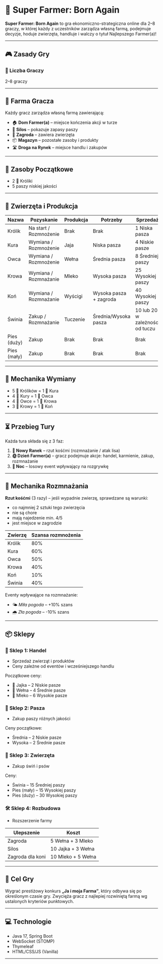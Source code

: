 # 🐑 Super Farmer: Born Again

**Super Farmer: Born Again** to gra ekonomiczno-strategiczna online dla 2–8 graczy, w której każdy z uczestników zarządza własną farmą, podejmuje decyzje, hoduje zwierzęta, handluje i walczy o tytuł Najlepszego Farmer(a)!

---

## 🎮 Zasady Gry

### 👥 Liczba Graczy
2–8 graczy

---

## 🏡 Farma Gracza

Każdy gracz zarządza własną farmą zawierającą:
- 🏠 **Dom Farmer(a)** – miejsce kończenia akcji w turze
- 🌾 **Silos** – pokazuje zapasy paszy
- 🐇 **Zagroda** – zawiera zwierzęta
- 📦 **Magazyn** – pozostałe zasoby i produkty
- 🛣️ **Droga na Rynek** – miejsce handlu i zakupów

---

## 🧾 Zasoby Początkowe
- 2 🐇 Króliki
- 5 paszy niskiej jakości

---

## 🐾 Zwierzęta i Produkcja

| Nazwa     | Pozyskanie               | Produkcja | Potrzeby              | Sprzedaż                          |
|-----------|--------------------------|-----------|------------------------|-----------------------------------|
| Królik    | Na start / Rozmnożenie   | Brak      | Brak                   | 1 Niska pasza                     |
| Kura      | Wymiana / Rozmnożenie    | Jaja      | Niska pasza            | 4 Niskie pasze                    |
| Owca      | Wymiana / Rozmnożenie    | Wełna     | Średnia pasza          | 8 Średniej paszy                  |
| Krowa     | Wymiana / Rozmnażanie    | Mleko     | Wysoka pasza           | 25 Wysokiej paszy                 |
| Koń       | Wymiana / Rozmnażanie    | Wyścigi   | Wysoka pasza + zagroda | 40 Wysokiej paszy                 |
| Świnia    | Zakup / Rozmnażanie      | Tuczenie | Średnia/Wysoka pasza   | 10 lub 20 w zależności od tuczu   |
| Pies (duży) | Zakup                   | Brak      | Brak                   | Brak                              |
| Pies (mały) | Zakup                   | Brak      | Brak                   | Brak                              |

---

## 🔁 Mechanika Wymiany

- 5 🐇 Królików = 1 🐔 Kura  
- 4 🐔 Kury = 1 🐑 Owca  
- 4 🐑 Owce = 1 🐄 Krowa  
- 3 🐄 Krowy = 1 🐎 Koń  

---

## ⏳ Przebieg Tury

Każda tura składa się z 3 faz:
1. **🌅 Nowy Ranek** – rzut kośćmi (rozmnażanie / atak lisa)
2. **🌞 Dzień Farmer(a)** – gracz podejmuje akcje: handel, karmienie, zakup, rozmnażanie
3. **🌙 Noc** – losowy event wpływający na rozgrywkę

---

## 🎲 Mechanika Rozmnażania

**Rzut kośćmi** (3 razy) – jeśli wypadnie zwierzę, sprawdzane są warunki:
- co najmniej 2 sztuki tego zwierzęcia
- nie są chore
- mają najedzenie min. 4/5
- jest miejsce w zagrodzie

| Zwierzę  | Szansa rozmnożenia |
|----------|---------------------|
| Królik   | 80%                |
| Kura     | 60%                |
| Owca     | 50%                |
| Krowa    | 40%                |
| Koń      | 10%                |
| Świnia   | 40%                |

Eventy wpływające na rozmnażanie:
- 🌤️ *Miła pogoda* – +10% szans
- 🌧️ *Zła pogoda* – -10% szans

---

## 📦 Sklepy

### 🏪 Sklep 1: Handel
- Sprzedaż zwierząt i produktów
- Ceny zależne od eventów i wcześniejszego handlu

Początkowe ceny:
- 🥚 Jajka – 2 Niskie pasze  
- 🧶 Wełna – 4 Średnie pasze  
- 🥛 Mleko – 6 Wysokie pasze  

### 🌽 Sklep 2: Pasza
- Zakup paszy różnych jakości

Ceny początkowe:
- Średnia – 2 Niskie pasze  
- Wysoka – 2 Średnie pasze

### 🐖 Sklep 3: Zwierzęta
- Zakup świń i psów

Ceny:
- Świnia – 15 Średniej paszy  
- Pies (mały) – 15 Wysokiej paszy  
- Pies (duży) – 30 Wysokiej paszy  

### 🛠️ Sklep 4: Rozbudowa
- Rozszerzenie farmy

| Ulepszenie         | Koszt                        |
|--------------------|------------------------------|
| Zagroda            | 5 Wełna + 3 Mleko            |
| Silos              | 10 Jajka + 3 Wełna           |
| Zagroda dla koni   | 10 Mleko + 5 Wełna           |

---

## 🎯 Cel Gry

Wygrać prestiżowy konkurs **„Ja i moja Farma”**, który odbywa się po określonym czasie gry. Zwycięża gracz z najlepiej rozwiniętą farmą wg ustalonych kryteriów punktowych.

---

## 💻 Technologie
- Java 17, Spring Boot
- WebSocket (STOMP)
- Thymeleaf
- HTML/CSS/JS (Vanilla)

---
